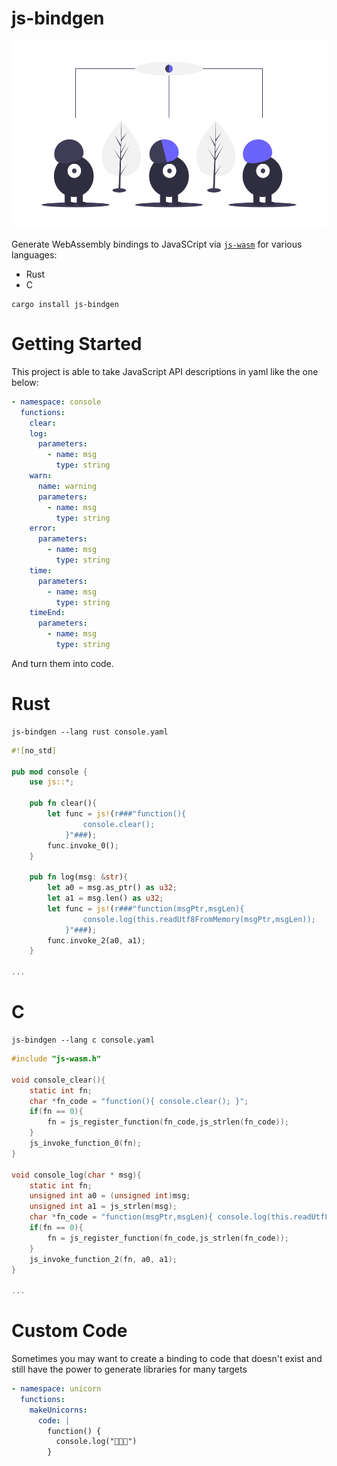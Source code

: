 # js-bindgen

<p align="center">
  <img height="300" src="../../images/undraw_convert_2gjv.png">
</p>

Generate WebAssembly bindings to JavaSCript via [`js-wasm`](https://wasm.js.org) for various languages:

* Rust
* C

```
cargo install js-bindgen
```

# Getting Started

This project is able to take JavaScript API descriptions in yaml like the one below:

```yaml
- namespace: console
  functions:
    clear:
    log:
      parameters:
        - name: msg
          type: string
    warn:
      name: warning
      parameters:
        - name: msg
          type: string
    error:
      parameters:
        - name: msg
          type: string
    time:
      parameters:
        - name: msg
          type: string
    timeEnd:
      parameters:
        - name: msg
          type: string
```

And turn them into code.

# Rust

```
js-bindgen --lang rust console.yaml
```

```rust
#![no_std]

pub mod console {
    use js::*;
    
    pub fn clear(){
        let func = js!(r###"function(){
                console.clear();
            }"###);
        func.invoke_0();
    }
    
    pub fn log(msg: &str){
        let a0 = msg.as_ptr() as u32;
        let a1 = msg.len() as u32;
        let func = js!(r###"function(msgPtr,msgLen){
                console.log(this.readUtf8FromMemory(msgPtr,msgLen));
            }"###);
        func.invoke_2(a0, a1);
    }

...
```

# C

```
js-bindgen --lang c console.yaml
```

```C
#include "js-wasm.h"

void console_clear(){
    static int fn;
    char *fn_code = "function(){ console.clear(); }";
    if(fn == 0){
        fn = js_register_function(fn_code,js_strlen(fn_code));
    }
    js_invoke_function_0(fn);
}

void console_log(char * msg){
    static int fn;
    unsigned int a0 = (unsigned int)msg;
    unsigned int a1 = js_strlen(msg);
    char *fn_code = "function(msgPtr,msgLen){ console.log(this.readUtf8FromMemory(msgPtr,msgLen)); }";
    if(fn == 0){
        fn = js_register_function(fn_code,js_strlen(fn_code));
    }
    js_invoke_function_2(fn, a0, a1);
}

...
```

# Custom Code

Sometimes you may want to create a binding to code that doesn't exist and still have the power to generate libraries for many targets

```yaml
- namespace: unicorn
  functions:
    makeUnicorns:
      code: |
        function() {
          console.log("🦄🦄🦄")
        }
```
